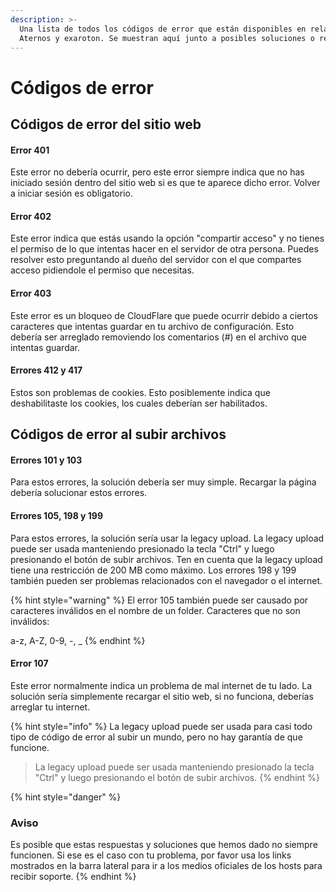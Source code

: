 ```yaml
---
description: >-
  Una lista de todos los códigos de error que están disponibles en relación con
  Aternos y exaroton. Se muestran aquí junto a posibles soluciones o respuestas.
---
```


# Códigos de error

## Códigos de error del sitio web

#### Error 401

Este error no debería ocurrir, pero este error siempre indica que no has iniciado sesión dentro del sitio web si es que te aparece dicho error. Volver a iniciar sesión es obligatorio.

#### Error 402

Este error indica que estás usando la opción "compartir acceso" y no tienes el permiso de lo que intentas hacer en el servidor de otra persona. Puedes resolver esto preguntando al dueño del servidor con el que compartes acceso pidiendole el permiso que necesitas.

#### Error 403

Este error es un bloqueo de CloudFlare que puede ocurrir debido a ciertos caracteres que intentas guardar en tu archivo de configuración. Esto debería ser arreglado removiendo los comentarios \(\#\) en el archivo que intentas guardar.

#### Errores 412 y 417

Estos son problemas de cookies. Esto posiblemente indica que deshabilitaste los cookies, los cuales deberían ser habilitados.

## Códigos de error al subir archivos

#### Errores 101 y 103

Para estos errores, la solución debería ser muy simple. Recargar la página debería solucionar estos errores.

#### Errores 105, 198 y 199

Para estos errores, la solución sería usar la legacy upload. La legacy upload puede ser usada manteniendo presionado la tecla "Ctrl" y luego presionando el botón de subir archivos. Ten en cuenta que la legacy upload tiene una restricción de 200 MB como máximo. Los errores 198 y 199 también pueden ser problemas relacionados con el navegador o el internet.

{% hint style="warning" %}
El error 105 también puede ser causado por caracteres inválidos en el nombre de un folder. Caracteres que no son inválidos: 

a-z, A-Z, 0-9, -, \_
{% endhint %}



#### Error 107

Este error normalmente indica un problema de mal internet de tu lado. La solución sería simplemente recargar el sitio web, si no funciona, deberías arreglar tu internet.

{% hint style="info" %}
La legacy upload puede ser usada para casi todo tipo de código de error al subir un mundo, pero no hay garantía de que funcione.

> La legacy upload puede ser usada manteniendo presionado la tecla "Ctrl" y luego presionando el botón de subir archivos.
{% endhint %}

{% hint style="danger" %}
### Aviso

Es posible que estas respuestas y soluciones que hemos dado no siempre funcionen. Si ese es el caso con tu problema, por favor usa los links mostrados en la barra lateral para ir a los medios oficiales de los hosts para recibir soporte.
{% endhint %}

